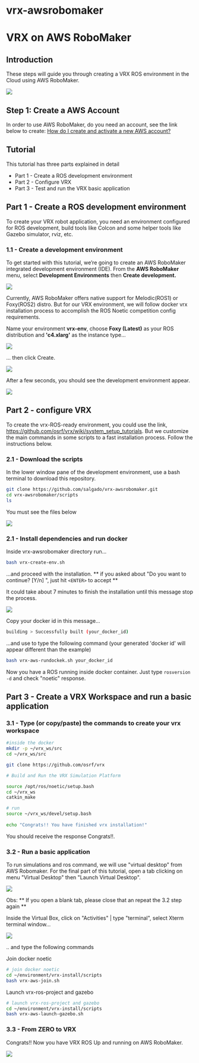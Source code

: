 # vrx-awsrobomaker

# VRX on AWS RoboMaker 

## Introduction

These steps will guide you through creating a VRX ROS environment in the Cloud using AWS RoboMaker.

![](screens/aws-robomaker-tut-09.png)  


## Step 1: Create a AWS Account

In order to use AWS RoboMaker, do you need an account, see the link below to create: [How do I create and activate a new AWS account?](https://aws.amazon.com/premiumsupport/knowledge-center/create-and-activate-aws-account/) 

## Tutorial

This tutorial has three parts explained in detail

*   Part 1 - Create a ROS development environment
*   Part 2 - Configure VRX
*   Part 3 - Test and run the VRX basic application

## Part 1 - Create a ROS development environment

To create your VRX robot application, you need an environment configured for ROS development, build tools like Colcon and some helper tools like Gazebo simulator, rviz, etc.

### 1.1 - Create a development environment

To get started with this tutorial, we’re going to create an AWS RoboMaker integrated development environment (IDE). From the **AWS RoboMaker** menu, select **Development Environments** then **Create development.** 

![](screens/aws-robomaker-tut-01.png)

Currently, AWS RoboMaker offers native support for Melodic(ROS1) or Foxy(ROS2) distro. But for our VRX environment, we will follow docker vrx installation process to accomplish the ROS Noetic competition config requirements.

Name your environment **vrx-env**, choose **Foxy (Latest)** as your ROS distribution and **'c4.xlarg'** as the instance type...


![](screens/aws-robomaker-tut-02.png)


... then click Create.


![](screens/aws-robomaker-tut-03.png)


After a few seconds, you should see the development environment appear.


![](screens/aws-robomaker-tut-04.png)


## Part 2 - configure VRX

To create the vrx-ROS-ready environment, you could use the link, https://github.com/osrf/vrx/wiki/system_setup_tutorials. But we customize the main commands in some scripts to a fast installation process. Follow the instructions below.

### 2.1 - Download the scripts

In the lower window pane of the development environment, use a bash terminal to download this repository. 

```bash
git clone https://github.com/salgado/vrx-awsrobomaker.git
cd vrx-awsrobomaker/scripts
ls
```

You must see the files below

![](screens/aws-robomaker-tut-05.png)

### 2.1 - Install dependencies and run docker

Inside vrx-awsrobomaker directory run...

```bash
bash vrx-create-env.sh
```

...and proceed with the installation. ** if you asked about "Do you want to continue? [Y/n] ", just hit `<ENTER>` to accept **

It could take about 7 minutes to finish the installation until this message stop the process.  

![](screens/aws-robomaker-tut-06.png)  

Copy your docker id in this message...  

```bash
building > Successfully built (your_docker_id)
```
...and use to type the following command  (your generated 'docker id' will appear different than the example)

  ```bash
bash vrx-aws-rundockek.sh your_docker_id
```

Now you have a ROS running inside docker container.
Just type ```rosversion -d``` and check "noetic" response.
  
  
## Part 3 - Create a VRX Workspace and run a basic application
  
### 3.1 - Type (or copy/paste) the commands to create your vrx workspace  

```bash
#inside the docker
mkdir -p ~/vrx_ws/src
cd ~/vrx_ws/src

git clone https://github.com/osrf/vrx

# Build and Run the VRX Simulation Platform

source /opt/ros/noetic/setup.bash
cd ~/vrx_ws
catkin_make

# run
source ~/vrx_ws/devel/setup.bash
  
echo "Congrats!! You have finished vrx installation!"
```  
You should receive the response Congrats!!.


### 3.2 - Run a basic application  

To run simulations and ros command, we will use "virtual desktop" from AWS Robomaker. 
For the final part of this tutorial, open a tab clicking on menu "Virtual Desktop" then "Launch Virtual Desktop".  


![](screens/aws-robomaker-tut-07.png)  

Obs: ** If you open a blank tab, please close that an repeat the 3.2 step again **

Inside the Virtual Box, click on "Activities" | type "terminal", select Xterm terminal window...

![](screens/aws-robomaker-tut-08.png)  

.. and type the following commands

Join docker noetic
  
```bash  
# join docker noetic
cd ~/environment/vrx-install/scripts
bash vrx-aws-join.sh 
```

Launch vrx-ros-project and gazebo
```bash
# launch vrx-ros-project and gazebo
cd ~/environment/vrx-install/scripts
bash vrx-aws-launch-gazebo.sh
```

### 3.3 - From ZERO to VRX

Congrats!! Now you have VRX ROS Up and running on AWS RoboMaker.

![](screens/aws-robomaker-tut-09.png)  


